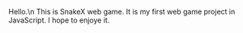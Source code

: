 Hello.\n
This is SnakeX web game. 
It is my first web game project in JavaScript.
I hope to enjoye it.
